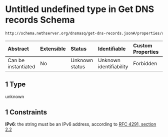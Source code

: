 # Untitled undefined type in Get DNS records Schema

```txt
http://schema.nethserver.org/dnsmasq/get-dns-records.json#/properties/records/items/properties/address/oneOf/1
```



| Abstract            | Extensible | Status         | Identifiable            | Custom Properties | Additional Properties | Access Restrictions | Defined In                                                                    |
| :------------------ | :--------- | :------------- | :---------------------- | :---------------- | :-------------------- | :------------------ | :---------------------------------------------------------------------------- |
| Can be instantiated | No         | Unknown status | Unknown identifiability | Forbidden         | Allowed               | none                | [get-dns-records.json\*](dnsmasq/get-dns-records.json "open original schema") |

## 1 Type

unknown

## 1 Constraints

**IPv6**: the string must be an IPv6 address, according to [RFC 4291, section 2.2](https://tools.ietf.org/html/rfc4291 "check the specification")
